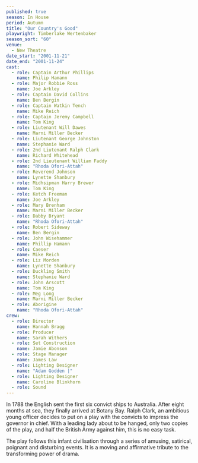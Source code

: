 ```yaml
---
published: true
season: In House
period: Autumn
title: "Our Country's Good"
playwright: Timberlake Wertenbaker
season_sort: "60"
venue: 
  - New Theatre
date_start: "2001-11-21"
date_end: "2001-11-24"
cast: 
  - role: Captain Arthur Phillips
    name: Philip Hamann
  - role: Major Robbie Ross
    name: Joe Arkley
  - role: Captain David Collins
    name: Ben Bergin
  - role: Captain Watkin Tench
    name: Mike Reich
  - role: Captain Jeremy Campbell
    name: Tom King
  - role: Liutenant Will Dawes
    name: Marni Miller Becker
  - role: Liutenant George Johnston
    name: Stephanie Ward
  - role: 2nd Liutenant Ralph Clark
    name: Richard Whitehead
  - role: 2nd Lieutenant William Faddy
    name: "Rhoda Ofori-Attah"
  - role: Reverend Johnson
    name: Lynette Shanbury
  - role: Midhsipman Harry Brewer
    name: Tom King
  - role: Ketch Freeman
    name: Joe Arkley
  - role: Mary Brenham
    name: Marni Miller Becker
  - role: Dabby Bryant
    name: "Rhoda Ofori-Attah"
  - role: Robert Sideway
    name: Ben Bergin
  - role: John Wisehammer
    name: Phillip Hamann
  - role: Caeser
    name: Mike Reich
  - role: Liz Morden
    name: Lynette Shanbury
  - role: Duckling Smith
    name: Stephanie Ward
  - role: John Arscott
    name: Tom King
  - role: Meg Long
    name: Marni Miller Becker
  - role: Aborigine
    name: "Rhoda Ofori-Attah"
crew: 
  - role: Director
    name: Hannah Bragg
  - role: Producer
    name: Sarah Withers
  - role: Set Construction
    name: Jamie Abonson
  - role: Stage Manager
    name: James Law
  - role: Lighting Designer
    name: "Adam Godden |"
  - role: Lighting Designer
    name: Caroline Blinkhorn
  - role: Sound
---
```



In 1788 the English sent the first six convict ships to Australia. After eight months at sea, they finally arrived at Botany Bay. Ralph Clark, an ambitious young officer decides to put on a play with the convicts to impress the governor in chief. With a leading lady about to be hanged, only two copies of the play, and half the British Army against him, this is no easy task. 

The play follows this infant civilisation through a series of amusing, satirical, poignant and disturbing events. It is a moving and affirmative tribute to the transforming power of drama. 
